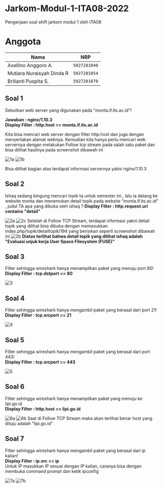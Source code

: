 # Jarkom-Modul-1-ITA08-2022

Pengerjaan soal shift jarkom modul 1 oleh ITA08

# Anggota

| Nama                           | NRP          | 
| -------------------------------| -------------| 
| Axellino Anggoro A.              | `5027201040` | 
| Mutiara Nuraisyah Dinda R            | `5027201054` | 
| Brilianti Puspita S.  | `5027201070` |

## Soal 1
Sebutkan web server yang digunakan pada "monta.if.its.ac.id"! 

<b>Jawaban : nginx/1.10.3 <br>
Display Filter : http.host == monta.if.its.ac.id <br> </b>

Kita bisa mencari web server dengan filter http.host dan juga dengan menyertakan alamat webnya. Kemudian kita hanya perlu mencari web servernya dengan melakukan Follow tcp stream pada salah satu paket dan bisa dilihat hasilnya pada screenshot dibawah ini

![1a](/Screenshot/1a.png)
![1b](/Screenshot/1b.png)

Bisa dilihat bagian atas terdapat informasi servernya yakni nginx/1.10.3

## Soal 2
Ishaq sedang bingung mencari topik ta untuk semester ini , lalu ia datang ke website monta dan menemukan detail topik pada website “monta.if.its.ac.id” , judul TA apa yang dibuka oleh ishaq ?
<b> Display Filter :  http.request.uri contains "detail" </b>

![2a](/Screenshot/2a.png)
![2c](/Screenshot/2c.png)
Setelah di Follow TCP Stream, terdapat informasi yakni detail topik yang dilihat bisa dibuka dengan memasukkan index.php/topik/detailtopik/194 yang berisikan seperti screenshot dibawah ini
![2b](/Screenshot/2b.png)
<b> Diatas terlihat bahwa detail topik yang dilihat ishaq adalah "Evaluasi unjuk kerja User Space Filesystem (FUSE)"</b>

## Soal 3
Filter sehingga wireshark hanya menampilkan paket yang menuju port 80! <br>
<b> Display Filter :  tcp.dstport == 80 </b>

![3](/Screenshot/3.png)

## Soal 4
Filter sehingga wireshark hanya mengambil paket yang berasal dari port 21! <br>
<b> Display Filter :  tcp.srcport == 21 </b>

![4](/Screenshot/4.png)

## Soal 5
Filter sehingga wireshark hanya mengambil paket yang berasal dari port 443! <br>
<b> Display Filter :  tcp.srcport == 443 </b>

![5](/Screenshot/5.png)

## Soal 6
Filter sehingga wireshark hanya menampilkan paket yang menuju ke lipi.go.id <br>
<b> Display Filter :  http.host == lipi.go.id </b>

![6a](/Screenshot/6a.png)
![6b](/Screenshot/6b.png)
Saat di Follow TCP Stream maka akan terlihat benar host yang dituju adalah "lipi.go.id"

## Soal 7
Filter sehingga wireshark hanya mengambil paket yang berasal dari ip kalian! <br>
<b> Display Filter :  ip.src == ip </b> <br> Untuk IP masukkan IP sesuai dengan IP kalian, caranya bisa dengan membuka command prompt dan ketik ipconfig

![7a](/Screenshot/7a.png)
![7b](/Screenshot/7b.png)






